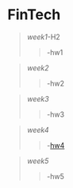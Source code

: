 # FinTech
>*week1*-H2
 >>  -hw1  

>*week2*
 >>  -hw2  

>*week3*
 >>  -hw3 

>*week4*
 >>  -[hw4](https://youtu.be/f_6rhW0Ycx0) 
  
>*week5*
 >> -hw5
  
